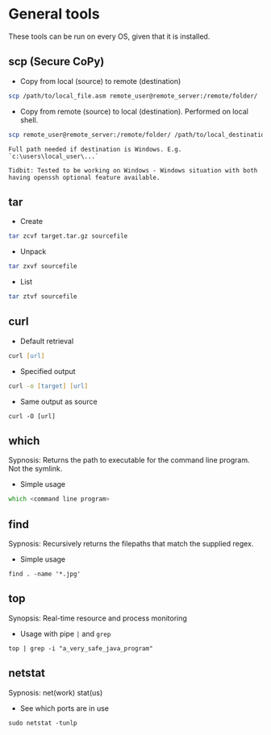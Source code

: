# General tools

These tools can be run on every OS, given that it is installed.

## scp (Secure CoPy)

-   Copy from local (source) to remote (destination)

```zsh
scp /path/to/local_file.asm remote_user@remote_server:/remote/folder/
```

-   Copy from remote (source) to local (destination). Performed on local shell.

```zsh
scp remote_user@remote_server:/remote/folder/ /path/to/local_destination
```

```{note}
Full path needed if destination is Windows. E.g. `c:\users\local_user\...`

Tidbit: Tested to be working on Windows - Windows situation with both having openssh optional feature available.
```

## tar

-   Create

```zsh
tar zcvf target.tar.gz sourcefile
```

-   Unpack

```zsh
tar zxvf sourcefile
```

-   List

```zsh
tar ztvf sourcefile
```

## curl

-   Default retrieval

```zsh
curl [url]
```

-   Specified output

```zsh
curl -o [target] [url]
```

-   Same output as source

```shell
curl -O [url]
```

## which

Sypnosis: Returns the path to executable for the command line program. Not the symlink.

-   Simple usage

```zsh
which <command line program>
```

## find

Sypnosis: Recursively returns the filepaths that match the supplied regex.

-   Simple usage

```shell
find . -name '*.jpg'
```

## top

Synopsis: Real-time resource and process monitoring

-   Usage with pipe `|` and `grep`

```shell
top | grep -i "a_very_safe_java_program"
```

## netstat

Sypnosis: net(work) stat(us)

-   See which ports are in use

```console
sudo netstat -tunlp
```
